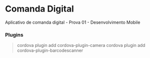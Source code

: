 # Comanda Digital
Aplicativo de comanda digital - Prova 01 - Desenvolvimento Mobile

### Plugins
> cordova plugin add cordova-plugin-camera
> cordova plugin add cordova-plugin-barcodescanner
